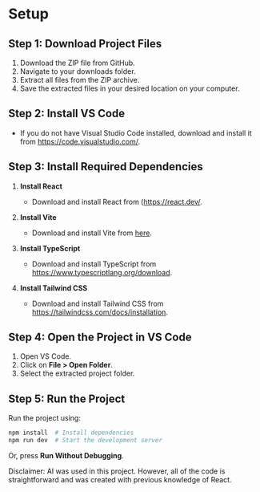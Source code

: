 # Setup 

## Step 1: Download Project Files
1. Download the ZIP file from GitHub.
2. Navigate to your downloads folder.
3. Extract all files from the ZIP archive.
4. Save the extracted files in your desired location on your computer.

## Step 2: Install VS Code
- If you do not have Visual Studio Code installed, download and install it from https://code.visualstudio.com/.

## Step 3: Install Required Dependencies
1. **Install React**
   - Download and install React from (https://react.dev/.

2. **Install Vite**
   - Download and install Vite from [here](https://vitejs.dev/).

3. **Install TypeScript**
   - Download and install TypeScript from https://www.typescriptlang.org/download.

4. **Install Tailwind CSS**
   - Download and install Tailwind CSS from https://tailwindcss.com/docs/installation.

## Step 4: Open the Project in VS Code
1. Open VS Code.
2. Click on **File > Open Folder**.
3. Select the extracted project folder.

## Step 5: Run the Project
Run the project using:
   ```sh
   npm install  # Install dependencies
   npm run dev  # Start the development server
   ```
 Or, press **Run Without Debugging**.

Disclaimer: AI was used in this project. However, all of the code is straightforward and was created with previous knowledge of React.
